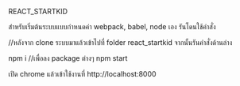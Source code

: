 REACT_STARTKID

สำหรับเริ่มต้นระบบแบบกำหนดค่า webpack, babel, node เอง
รันโดนใช้คำสั่ง

//หลังจาก clone ระบบมาแล้วเข้าไปที่ folder  react_startkid จากนั้นรันคำสั่งด้านล่าง

npm i //เพื่อลง package ต่างๆ
npm start

เปิด chrome แล้วเข้าใช้งานที่  http://localhost:8000